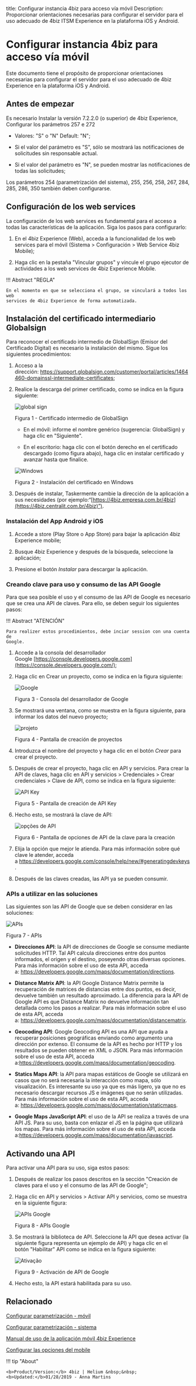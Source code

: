 title: Configurar instancia 4biz para acceso vía móvil
Description: Proporcionar orientaciones necesarias para configurar el servidor para el uso adecuado de 4biz ITSM Experience en la plataforma iOS y Android.
# Configurar instancia 4biz para acceso vía móvil



Este documento tiene el propósito de proporcionar orientaciones necesarias para
configurar el servidor para el uso adecuado de 4biz Experience en la
plataforma iOS y Android.

Antes de empezar
-----------

Es necesario Instalar la versión 7.2.2.0 (o superior) de 4biz 
Experience, Configurar los parámetros 257 e 272

-   Valores: "S" o "N" Default: "N";

-   Si el valor del parámetro es "S", sólo se mostrará las notificaciones de
    solicitudes sin responsable actual.

-   Si el valor del parámetro es "N", se pueden mostrar las notificaciones de
    todas las solicitudes;

Los parámetros 254 (parametrización del sistema), 255, 256, 258, 267, 284, 285,
286, 350 también deben configurarse.

Configuración de los web services
---------------

La configuración de los web services es fundamental para el acceso a todas las
características de la aplicación. Siga los pasos para configurarlo:

1.  En el 4biz Experience (Web), acceda a la funcionalidad de los web
    services para el móvil (Sistema > Configuración > Web Service 4biz
    Mobile);

2.  Haga clic en la pestaña "Vincular grupos" y vincule el grupo ejecutor de
    actividades a los web services de 4biz Experience Mobile.

!!! Abstract "REGLA"

    En el momento en que se selecciona el grupo, se vinculará a todos los web
    services de 4biz Experience de forma automatizada.

Instalación del certificado intermediario Globalsign
--------------------------------------------------

Para reconocer el certificado intermedio de GlobalSign (Emisor del Certificado Digital) es necesario la instalación del mismo. Sigue los siguientes procedimientos:

1.  Acceso a la dirección: <https://support.globalsign.com/customer/portal/articles/1464460-domainssl-intermediate-certificates>;

2.  Realice la descarga del primer certificado, como se indica en la figura siguiente:

    ![global sign](images/android-ios-1.jpg)

    Figura 1 - Certificado intermedio de GlobalSign

    *  En el móvil: informe el nombre genérico (sugerencia: GlobalSign) y haga clic
       en "Siguiente".

    *  En el escritorio: haga clic con el botón derecho en el certificado
       descargado (como figura abajo), haga clic en instalar certificado y avanzar
       hasta que finalice.

    ![Windows](images/android-ios-2.jpg)

    Figura 2 - Instalación del certificado en Windows

3.  Después de instalar, Taskermente cambie la dirección de la aplicación a sus
    necesidades (por
    ejemplo:“[https://4biz.empresa.com.br/4biz](https://4biz.centralit.com.br/4biz)”).


### Instalación del App Android y iOS


1.  Accede a store (Play Store o App Store) para bajar la aplicación 4biz
    Experience mobile;

2.  Busque 4biz Experience y después de la búsqueda, seleccione la
    aplicación;

3.  Presione el botón *Instalar* para descargar la aplicación.


### Creando clave para uso y consumo de las API Google

Para que sea posible el uso y el consumo de las API de Google es necesario que
se crea una API de claves. Para ello, se deben seguir los siguientes pasos:

!!! Abstract "ATENCIÓN"

    Para realizer estos procedimientos, debe inciar session con una cuenta de
    Google.


1.  Accede a la consola del desarrollador
    Google [https://console.developers.google.com](https://console.developers.google.com/);

2.  Haga clic en Crear un proyecto, como se indica en la figura siguiente:


    ![Google](images/android-ios-3.jpg)

    Figura 3 - Consola del desarrollador de Google

3.  Se mostrará una ventana, como se muestra en la figura siguiente, para
    informar los datos del nuevo proyecto;

    ![projeto](images/android-ios-4.jpg)

    Figura 4 - Pantalla de creación de proyectos

4.  Introduzca el nombre del proyecto y haga clic en el botón *Crear* para crear
    el proyecto.

5.  Después de crear el proyecto, haga clic en API y servicios. Para crear la
    API de claves, haga clic en API y servicios > Credenciales > Crear
    credenciales > Clave de API, como se indica en la figura siguiente:

    ![API Key](images/android-ios-5.jpg)

    Figura 5 - Pantalla de creación de API Key

6.  Hecho esto, se mostrará la clave de API:

    ![opções de API](images/android-ios-6.jpg)

    Figura 6 - Pantalla de opciones de API de la clave para la creación

7.  Elija la opción que mejor le atienda. Para más información sobre qué clave
    le atender, acceda
    a <https://developers.google.com/console/help/new/#generatingdevkeys>.

8.  Después de las claves creadas, las API ya se pueden consumir.


### APIs a utilizar en las soluciones


Las siguientes son las API de Google que se deben considerar en las soluciones:

![APIs](images/android-ios-7.jpg)

Figura 7 - APIs

-   **Direcciones API**: la API de direcciones de Google se consume mediante
    solicitudes HTTP. Tal API calcula direcciones entre dos puntos informados,
    el origen y el destino, poseyendo otras diversas opciones. Para más
    información sobre el uso de esta API, acceda
    a: <https://developers.google.com/maps/documentation/directions>.

-   **Distance Matrix API**: la API Google Distance Matrix permite la
    recuperación de matrices de distancias entre dos puntos, es decir, devuelve
    también un resultado aproximado. La diferencia para la API de Google API es
    que Distance Matrix no devuelve información tan detallada como los pasos a
    realizar. Para más información sobre el uso de esta API, acceda
    a: <https://developers.google.com/maps/documentation/distancematrix>.

-   **Geocoding API**: Google Geocoding API es una API que ayuda a recuperar
    posiciones geográficas enviando como argumento una dirección por extenso. El
    consume de la API es hecho por HTTP y los resultados se pueden obtener en
    XML o JSON. Para más información sobre el uso de esta API, acceda
    a:<https://developers.google.com/maps/documentation/geocoding>.

-   **Statics Maps API**: la API para mapas estáticos de Google se utilizará en
    casos que no será necesaria la interacción como mapa, sólo visualización. Es
    interesante su uso ya que es más ligero, ya que no es necesario descargar
    recursos JS e imágenes que no serán utilizadas. Para más información sobre
    el uso de esta API, acceda
    a: <https://developers.google.com/maps/documentation/staticmaps>.

-   **Google Maps JavaScript API**: el uso de la API se realiza a través de una
    API JS. Para su uso, basta con enlazar el JS en la página que utilizará los
    mapas. Para más información sobre el uso de esta API, acceda
    a:<https://developers.google.com/maps/documentation/javascript>.


Activando una API
-----------------

Para activar una API para su uso, siga estos pasos:

1.  Después de realizar los pasos descritos en la sección "Creación de claves
    para el uso y el consumo de las API de Google";

2.  Haga clic en API y servicios > Activar API y servicios, como se muestra en
    la siguiente figura:

    ![APIs Google](images/android-ios-8.jpg)

    Figura 8 - APIs Google

3.  Se mostrará la biblioteca de API. Seleccione la API que desea activar (la
    siguiente figura representa un ejemplo de API) y haga clic en el
    botón "Habilitar" API como se indica en la figura siguiente:

    ![Ativação](images/android-ios-9.jpg)

    Figura 9 - Activación de API de Google

4.  Hecho esto, la API estará habilitada para su uso.


Relacionado
-----------

[Configurar parametrización - móvil](/es-es/4biz-helium/platform-administration/parameters-list/configuration-parametrization-mobile.html)

[Configurar parametrización - sistema](/es-es/4biz-helium/platform-administration/parameters-list/configure-parametrization-system.html)

[Manual de uso de la aplicación móvil 4biz Experience](/es-es/4biz-helium/additional-features/mobile-and-field-service/apps/4biz-app.html)

[Configurar las opciones del mobile](/es-es/4biz-helium/additional-features/mobile-and-field-service/configuration/configure-mobile-options.html)

!!! tip "About"

    <b>Product/Version:</b> 4biz | Helium &nbsp;&nbsp;
    <b>Updated:</b>01/28/2019 - Anna Martins


